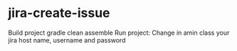 # jira-create-issue
Build project 
gradle clean assemble
Run project:
Change in amin class your jira host name, username and password
